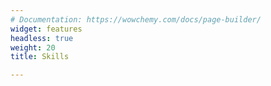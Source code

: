 ```yaml
---
# Documentation: https://wowchemy.com/docs/page-builder/
widget: features
headless: true
weight: 20
title: Skills

---
```

